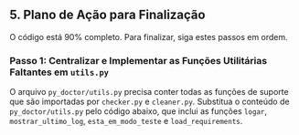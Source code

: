
## 5. Plano de Ação para Finalização

O código está 90% completo. Para finalizar, siga estes passos em ordem.

### **Passo 1: Centralizar e Implementar as Funções Utilitárias Faltantes em `utils.py`**

O arquivo `py_doctor/utils.py` precisa conter todas as funções de suporte que são importadas por `checker.py` e `cleaner.py`. Substitua o conteúdo de `py_doctor/utils.py` pelo código abaixo, que inclui as funções `logar`, `mostrar_ultimo_log`, `esta_em_modo_teste` e `load_requirements`.

```python
